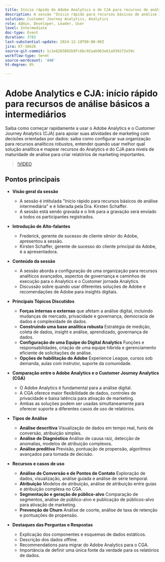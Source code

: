 ```yaml
---
title: Início rápido do Adobe Analytics e do CJA para recursos de análise básicos a intermediários
description: A sessão "Início rápido para recursos básicos de análise intermediária", liderada pela Dra. Kirsten Schaffer, abordou a configuração de recursos analíticos robustos, governança e caminhos de análise, comparando o Adobe Analytics e o Customer Journey Analytics, discutindo tipos de análise e enfatizando a importância de uma única fonte da verdade para os relatórios de dados.
solution: Customer Journey Analytics, Analytics
role: Admin, Developer, Leader, User
level: Intermediate
doc-type: Event
duration: 3783
last-substantial-update: 2024-12-10T00:00:00Z
jira: KT-16626
source-git-commit: 1c1e8203802b9fc6bc92aab963e61a9392f2e59c
workflow-type: tm+mt
source-wordcount: '448'
ht-degree: 0%

---
```



# Adobe Analytics e CJA: início rápido para recursos de análise básicos a intermediários

Saiba como começar rapidamente a usar o Adobe Analytics e o Customer Journey Analytics (CJA) para apoiar suas atividades de marketing com decisões orientadas por dados: saiba como configurar sua organização para recursos analíticos robustos, entender quando usar melhor qual solução analítica e mapear recursos do Analytics e do CJA para níveis de maturidade de análise para criar relatórios de marketing importantes.

>[!VIDEO](https://video.tv.adobe.com/v/3440933/?learn=on&enablevpops)

## Pontos principais

* **Visão geral da sessão**
   * A sessão é intitulada &quot;Início rápido para recursos básicos de análise intermediária&quot; e é liderada pela Dra. Kirsten Schaffer.
   * A sessão está sendo gravada e o link para a gravação será enviado a todos os participantes registrados.

* **Introdução de Alto-falantes**
   * Frederick, gerente de sucesso de cliente sênior do Adobe, apresentou a sessão.
   * Kirsten Schaffer, gerente de sucesso do cliente principal da Adobe, é a apresentadora.

* **Conteúdo da sessão**
   * A sessão aborda a configuração de uma organização para recursos analíticos avançados, aspectos de governança e caminhos de execução para o Analytics e o Customer jornada Analytics.
   * Discussão sobre quando usar diferentes soluções de Adobe e recomendações de Adobe para insights digitais.

* **Principais Tópicos Discutidos**
   * **Forças internas e externas** que afetam a análise digital, incluindo mudanças de mercado, privacidade e governança, democracia de dados e complexidade de dados.
   * **Construindo uma base analítica robusta** Estratégia de medição, coleta de dados, insight e análise, aprendizado, governança de dados.
   * **Configuração de uma Equipe do Digital Analytics** Funções e responsabilidades, criação de uma equipe híbrida e gerenciamento eficiente de solicitações de análise.
   * **Opções de habilitação do Adobe** Experience League, cursos sob demanda, aulas com instrutor, suporte da comunidade.

* **Comparação entre o Adobe Analytics e o Customer Journey Analytics (CGA)**
   * O Adobe Analytics é fundamental para a análise digital.
   * A CGA oferece maior flexibilidade de dados, controles de privacidade e baixa latência para ativação de marketing.
   * Ambas as soluções podem ser usadas simultaneamente para oferecer suporte a diferentes casos de uso de relatórios.

* **Tipos de Análise**
   * **Análise descritiva** Visualização de dados em tempo real, funis de conversão, atribuição simples.
   * **Análise de Diagnóstico** Análise de causa raiz, detecção de anomalias, modelos de atribuição complexos.
   * **Análise preditiva** Previsão, pontuação de propensão, algoritmos avançados para tomada de decisão.

* **Recursos e casos de uso**
   * **Análise de Conversão e de Pontos de Contato** Exploração de dados, visualização, análise guiada e análise de série temporal.
   * **Atribuição** Modelos de atribuição, análise de atribuição entre guias e atribuição complexa no CGA.
   * **Segmentação e geração de público-alvo** Comparação de segmentos, análise de público-alvo e publicação de públicos-alvo para ativação de marketing.
   * **Prevenção de Churn** Análise de coorte, análise de taxa de retenção e pontuações de propensão.

* **Destaques das Perguntas e Respostas**
   * Explicação dos componentes e esquemas de dados estáticos.
   * Descrição dos dados offline.
   * Recommendations para migrar do Adobe Analytics para o CGA.
   * Importância de definir uma única fonte da verdade para os relatórios de dados.
